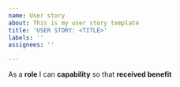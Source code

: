 ```yaml
---
name: User story
about: This is my user story template
title: 'USER STORY: <TITLE>'
labels: ''
assignees: ''

---
```


As a **role** I can **capability** so that **received benefit**
